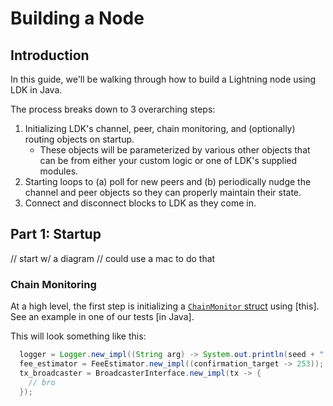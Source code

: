 # Building a Node

## Introduction
In this guide, we'll be walking through how to build a Lightning node using LDK in Java.

The process breaks down to 3 overarching steps:
1. Initializing LDK's channel, peer, chain monitoring, and (optionally) routing objects on startup.
   * These objects will be parameterized by various other objects that can be from either your custom logic or one of LDK's supplied modules.
2. Starting loops to (a) poll for new peers and (b) periodically nudge the channel and peer objects so they can properly maintain their state.
3. Connect and disconnect blocks to LDK as they come in.

## Part 1: Startup
// start w/ a diagram
// could use a mac to do that

### Chain Monitoring
At a high level, the first step is initializing a [`ChainMonitor` struct](https://docs.rs/lightning/0.0.12/lightning/chain/chainmonitor/struct.ChainMonitor.html) using [this]. See an example in one of our tests [in Java].

This will look something like this:
```java
  logger = Logger.new_impl((String arg) -> System.out.println(seed + ": " + arg));
  fee_estimator = FeeEstimator.new_impl((confirmation_target -> 253));
  tx_broadcaster = BroadcasterInterface.new_impl(tx -> {
    // bro
  });
```


